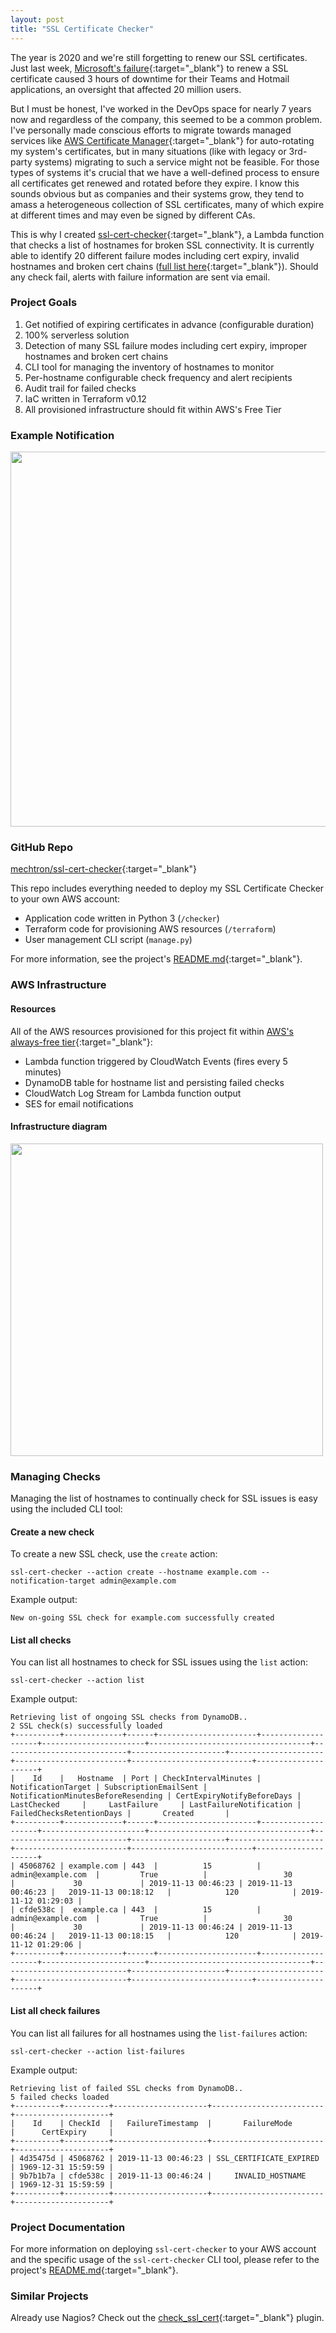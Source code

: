 ```yaml
---
layout: post
title: "SSL Certificate Checker"
---
```


The year is 2020 and we're still forgetting to renew our SSL certificates. Just last week, [Microsoft's failure](https://arstechnica.com/gadgets/2020/02/yesterdays-multi-hour-teams-outage-was-due-to-an-expired-ssl-certificate/){:target="_blank"} to renew a SSL certificate caused 3 hours of downtime for their Teams and Hotmail applications, an oversight that affected 20 million users.

But I must be honest, I've worked in the DevOps space for nearly 7 years now and regardless of the company, this seemed to be a common problem. I've personally made conscious efforts to migrate towards managed services like [AWS Certificate Manager](https://aws.amazon.com/certificate-manager/){:target="_blank"} for auto-rotating my system's certificates, but in many situations (like with legacy or 3rd-party systems) migrating to such a service might not be feasible. For those types of systems it's crucial that we have a well-defined process to ensure all certificates get renewed and rotated before they expire. I know this sounds obvious but as companies and their systems grow, they tend to amass a heterogeneous collection of SSL certificates, many of which expire at different times and may even be signed by different CAs.

This is why I created [ssl-cert-checker](https://github.com/mechtron/ssl-cert-checker){:target="_blank"}, a Lambda function that checks a list of hostnames for broken SSL connectivity. It is currently able to identify 20 different failure modes including cert expiry, invalid hostnames and broken cert chains ([full list here](https://github.com/mechtron/ssl-cert-checker#detected-failure-modes){:target="_blank"}). Should any check fail, alerts with failure information are sent via email.

### Project Goals

1. Get notified of expiring certificates in advance (configurable duration)
1. 100% serverless solution
1. Detection of many SSL failure modes including cert expiry, improper hostnames and broken cert chains
1. CLI tool for managing the inventory of hostnames to monitor
1. Per-hostname configurable check frequency and alert recipients
1. Audit trail for failed checks
1. IaC written in Terraform v0.12
1. All provisioned infrastructure should fit within AWS's Free Tier

### Example Notification

<img src="{{ site.url }}/images/ssl-cert-checker/example_email_notification.png" width="600">

### GitHub Repo

[mechtron/ssl-cert-checker](https://github.com/mechtron/ssl-cert-checker){:target="_blank"}

This repo includes everything needed to deploy my SSL Certificate Checker to your own AWS account:

- Application code written in Python 3 (`/checker`)
- Terraform code for provisioning AWS resources (`/terraform`)
- User management CLI script (`manage.py`)

For more information, see the project's [README.md](https://github.com/mechtron/ssl-cert-checker/blob/master/README.md){:target="_blank"}.

### AWS Infrastructure

#### Resources

All of the AWS resources provisioned for this project fit within [AWS's always-free tier](https://aws.amazon.com/free/?all-free-tier.sort-by=item.additionalFields.SortRank&all-free-tier.sort-order=asc&awsf.Free%20Tier%20Types=tier%23always-free){:target="_blank"}:

- Lambda function triggered by CloudWatch Events (fires every 5 minutes)
- DynamoDB table for hostname list and persisting failed checks
- CloudWatch Log Stream for Lambda function output
- SES for email notifications

#### Infrastructure diagram

<img src="{{ site.url }}/images/ssl-cert-checker/cloudcraft.jpg" width="500">

### Managing Checks

Managing the list of hostnames to continually check for SSL issues is easy using the included CLI tool:

#### Create a new check

To create a new SSL check, use the `create` action:

	ssl-cert-checker --action create --hostname example.com --notification-target admin@example.com

Example output:
	
	New on-going SSL check for example.com successfully created

#### List all checks

You can list all hostnames to check for SSL issues using the `list` action:

	ssl-cert-checker --action list

Example output:

```
Retrieving list of ongoing SSL checks from DynamoDB..
2 SSL check(s) successfully loaded
+----------+-------------+------+----------------------+--------------------+-----------------------+------------------------------------+----------------------------+---------------------+---------------------+-------------------------+---------------------------+---------------------+
|    Id    |   Hostname  | Port | CheckIntervalMinutes | NotificationTarget | SubscriptionEmailSent | NotificationMinutesBeforeResending | CertExpiryNotifyBeforeDays |     LastChecked     |     LastFailure     | LastFailureNotification | FailedChecksRetentionDays |       Created       |
+----------+-------------+------+----------------------+--------------------+-----------------------+------------------------------------+----------------------------+---------------------+---------------------+-------------------------+---------------------------+---------------------+
| 45068762 | example.com | 443  |          15          | admin@example.com  |         True          |                 30                 |             30             | 2019-11-13 00:46:23 | 2019-11-13 00:46:23 |   2019-11-13 00:18:12   |            120            | 2019-11-12 01:29:03 |
| cfde538c |  example.ca | 443  |          15          | admin@example.com  |         True          |                 30                 |             30             | 2019-11-13 00:46:24 | 2019-11-13 00:46:24 |   2019-11-13 00:18:15   |            120            | 2019-11-12 01:29:06 |
+----------+-------------+------+----------------------+--------------------+-----------------------+------------------------------------+----------------------------+---------------------+---------------------+-------------------------+---------------------------+---------------------+
```

#### List all check failures

You can list all failures for all hostnames using the `list-failures` action:

	ssl-cert-checker --action list-failures

Example output:

```
Retrieving list of failed SSL checks from DynamoDB..
5 failed checks loaded
+----------+----------+---------------------+-------------------------+---------------------+
|    Id    | CheckId  |   FailureTimestamp  |       FailureMode       |      CertExpiry     |
+----------+----------+---------------------+-------------------------+---------------------+
| 4d35475d | 45068762 | 2019-11-13 00:46:23 | SSL_CERTIFICATE_EXPIRED | 1969-12-31 15:59:59 |
| 9b7b1b7a | cfde538c | 2019-11-13 00:46:24 |     INVALID_HOSTNAME    | 1969-12-31 15:59:59 |
+----------+----------+---------------------+-------------------------+---------------------+
```

### Project Documentation

For more information on deploying `ssl-cert-checker` to your AWS account and the specific usage of the `ssl-cert-checker` CLI tool, please refer to the project's [README.md](https://github.com/mechtron/ssl-cert-checker/blob/master/README.md){:target="_blank"}.

### Similar Projects

Already use Nagios? Check out the [check_ssl_cert](https://matteocorti.github.io/check_ssl_cert/){:target="_blank"} plugin.
